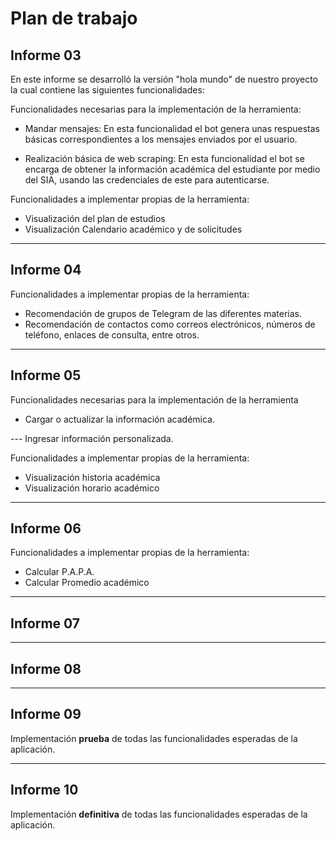# Plan de trabajo


## Informe 03
En este informe se desarrolló la versión "hola mundo" de nuestro proyecto la cual contiene las siguientes funcionalidades: 

Funcionalidades necesarias para la implementación de la herramienta:
- Mandar mensajes: En esta funcionalidad el bot genera unas respuestas básicas correspondientes a los mensajes enviados por el usuario.

- Realización básica de web scraping: En esta funcionalidad el bot se encarga de obtener la información académica del estudiante por medio del SIA, usando las credenciales de este para autenticarse.

Funcionalidades a implementar propias de la herramienta:
- Visualización del plan de estudios
- Visualización Calendario académico y de solicitudes

---
## Informe 04


Funcionalidades a implementar propias de la herramienta:

- Recomendación de grupos de Telegram de las diferentes materias.
- Recomendación de contactos como correos electrónicos, números de teléfono, enlaces de consulta, entre otros.

---
## Informe 05
Funcionalidades necesarias para la implementación de la herramienta
- Cargar o actualizar la información académica.


--- Ingresar información personalizada.

Funcionalidades a implementar propias de la herramienta:
- Visualización historia académica
- Visualización horario académico

---
## Informe 06

Funcionalidades a implementar propias de la herramienta:
- Calcular P.A.P.A. 
- Calcular Promedio académico
---
## Informe 07

---
## Informe 08

---
## Informe 09
Implementación **prueba** de todas las funcionalidades esperadas de la aplicación.

---
## Informe 10
Implementación **definitiva** de todas las funcionalidades esperadas de la aplicación.








